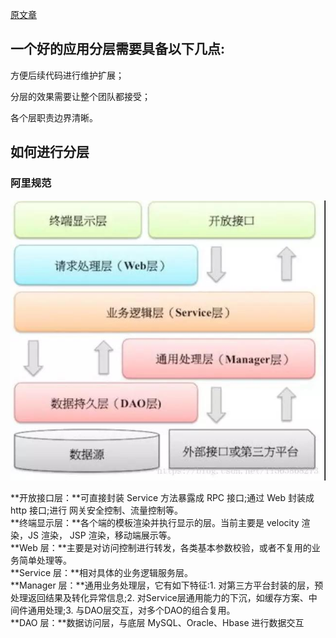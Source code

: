 [原文章](https://mp.weixin.qq.com/s/_H3PeVQcFfQwmxLB-m6qkg)


## 一个好的应用分层需要具备以下几点: 

方便后续代码进行维护扩展；  

分层的效果需要让整个团队都接受；  

各个层职责边界清晰。  

## 如何进行分层
### 阿里规范

![](https://raw.githubusercontent.com/XuZhuohao/studyNote-git-markdown-File-img/master/Reader/standard/%E9%98%BF%E9%87%8C%E5%88%86%E5%B1%82.jpg)

**开放接口层：**可直接封装 Service 方法暴露成 RPC 接口;通过 Web 封装成 http 接口;进行 网关安全控制、流量控制等。  
**终端显示层：**各个端的模板渲染并执行显示的层。当前主要是 velocity 渲染，JS 渲染， JSP 渲染，移动端展示等。  
**Web 层：**主要是对访问控制进行转发，各类基本参数校验，或者不复用的业务简单处理等。  
**Service 层：**相对具体的业务逻辑服务层。  
**Manager 层：**通用业务处理层，它有如下特征:1. 对第三方平台封装的层，预处理返回结果及转化异常信息;2. 对Service层通用能力的下沉，如缓存方案、中间件通用处理;3. 与DAO层交互，对多个DAO的组合复用。  
**DAO 层：**数据访问层，与底层 MySQL、Oracle、Hbase 进行数据交互  

